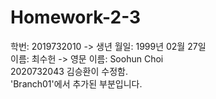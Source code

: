 # Homework-2-3
학번: 2019732010  -> 생년 월일: 1999년 02월 27일  
이름: 최수헌 -> 영문 이름: Soohun Choi  
2020732043 김승환이 수정함.  
'Branch01'에서 추가된 부분입니다.